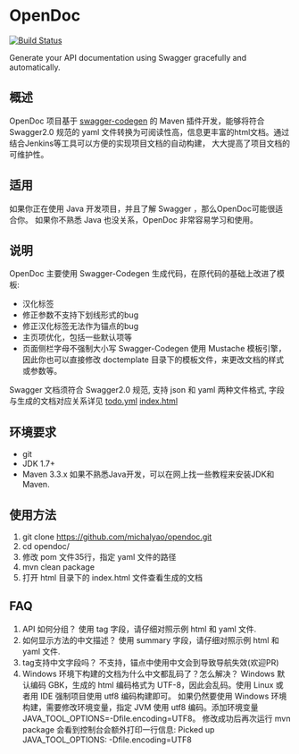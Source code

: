 # OpenDoc

[![Build Status](https://travis-ci.org/michalyao/opendoc.svg?branch=master)](https://travis-ci.org/michalyao/opendoc)

Generate your API documentation using Swagger gracefully and automatically.

## 概述

OpenDoc 项目基于 [swagger-codegen](https://github.com/swagger-api/swagger-codegen) 的 Maven 插件开发，能够将符合 Swagger2.0 规范的 yaml 文件转换为可阅读性高，信息更丰富的html文档。通过结合Jenkins等工具可以方便的实现项目文档的自动构建，
大大提高了项目文档的可维护性。

## 适用
如果你正在使用 Java 开发项目，并且了解 Swagger ，那么OpenDoc可能很适合你。
如果你不熟悉 Java 也没关系，OpenDoc 非常容易学习和使用。


## 说明
OpenDoc 主要使用 Swagger-Codegen 生成代码，在原代码的基础上改进了模板:
- 汉化标签
- 修正参数不支持下划线形式的bug
- 修正汉化标签无法作为锚点的bug
- 主页项优化，包括一些默认项等
- 页面侧栏字母不强制大小写
Swagger-Codegen 使用 Mustache 模板引擎，因此你也可以直接修改 doctemplate 目录下的模板文件，来更改文档的样式或参数等。

Swagger 文档须符合 Swagger2.0 规范, 支持 json 和 yaml 两种文件格式, 字段与生成的文档对应关系详见
[todo.yml](todo.yml)
[index.html](http://blog.yoryor.me/opendoc)

## 环境要求
- git
- JDK 1.7+
- Maven 3.3.x
如果不熟悉Java开发，可以在网上找一些教程来安装JDK和Maven.

## 使用方法

1. git clone https://github.com/michalyao/opendoc.git
2. cd opendoc/ 
3. 修改 pom 文件35行，指定 yaml 文件的路径
4. mvn clean package
5. 打开 html 目录下的 index.html 文件查看生成的文档

## FAQ 
1. API 如何分组？
使用 tag 字段，请仔细对照示例 html 和 yaml 文件.
2. 如何显示方法的中文描述？
使用 summary 字段，请仔细对照示例 html 和 yaml 文件.
3. tag支持中文字段吗？
不支持，锚点中使用中文会到导致导航失效(欢迎PR)
4. Windows 环境下构建的文档为什么中文都乱码了？怎么解决？
Windows 默认编码 GBK，生成的 html 编码格式为 UTF-8，因此会乱码。使用 Linux 或者用 IDE 强制项目使用 utf8 编码构建即可。
如果仍然要使用 Windows 环境构建，需要修改环境变量，指定 JVM 使用 utf8 编码。添加环境变量 JAVA_TOOL_OPTIONS=-Dfile.encoding=UTF8。
修改成功后再次运行 mvn package 会看到控制台会额外打印一行信息: Picked up JAVA_TOOL_OPTIONS: -Dfile.encoding=UTF8